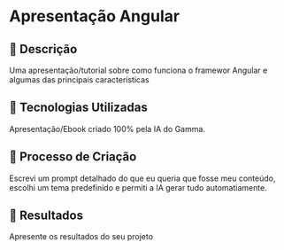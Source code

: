 # Apresentação Angular

## 📒 Descrição
Uma apresentação/tutorial sobre como funciona o framewor Angular e algumas das principais características

## 🤖 Tecnologias Utilizadas
Apresentação/Ebook criado 100% pela IA do Gamma.

## 🧐 Processo de Criação
Escrevi um prompt detalhado do que eu queria que fosse meu conteúdo, escolhi um tema predefinido e permiti a IA gerar tudo automatiamente.

## 🚀 Resultados
Apresente os resultados do seu projeto

